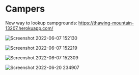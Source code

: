 # Campers
New way to lookup campgrounds:   https://thawing-mountain-13207.herokuapp.com/

![Screenshot 2022-06-07 152130](https://user-images.githubusercontent.com/81845545/173247548-ef69da91-1b60-4251-8555-342e71f33418.png)

![Screenshot 2022-06-07 152219](https://user-images.githubusercontent.com/81845545/173247561-e12c7b9a-5fcc-4154-ab05-b60a69df306a.png)

![Screenshot 2022-06-07 152309](https://user-images.githubusercontent.com/81845545/173247566-c849f4fb-f91f-4062-b76f-46f6d08e3564.png)

![Screenshot 2022-06-20 234907](https://user-images.githubusercontent.com/81845545/174659139-659c3052-5075-4831-bd0d-42d3c2a9eb4b.png)

